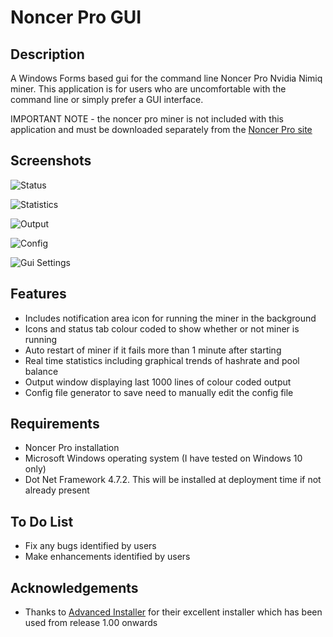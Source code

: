# Noncer Pro GUI

## Description

A Windows Forms based gui for the command line Noncer Pro  Nvidia Nimiq miner.
This application is for users who are uncomfortable with the command line or simply prefer a GUI interface.

IMPORTANT NOTE - the noncer pro miner is not included with this application and must be downloaded separately from the [Noncer Pro site](https://www.noncer.pro/)

## Screenshots

![Status](https://github.com/Starglancer/NoncerProGUI/assets/124823644/fd01c91e-f9d5-4728-907e-98a691822ced)

![Statistics](https://github.com/Starglancer/NoncerProGUI/assets/124823644/07670799-0525-4c16-9d7a-c6f48f4dd30d)

![Output](https://github.com/Starglancer/NoncerProGUI/assets/124823644/0fc16d1e-5e02-4c7b-899a-eec95da8d7a4)

![Config](https://github.com/Starglancer/NoncerProGUI/assets/124823644/a4e2b697-8ae2-4468-bed7-1b5c1de0749d)

![Gui Settings](https://github.com/Starglancer/NoncerProGUI/assets/124823644/8efccee1-b4c8-4cf7-8581-fe2a1108b062)

## Features

 - Includes notification area icon for running the miner in the background
 - Icons and status tab colour coded to show whether or not miner is running
 - Auto restart of miner if it fails more than 1 minute after starting
 - Real time statistics including graphical trends of hashrate and pool balance
 - Output window displaying last 1000 lines of colour coded output
 - Config file generator to save need to manually edit the config file
 
## Requirements

- Noncer Pro installation
 - Microsoft Windows operating system (I have tested on Windows 10 only)
 - Dot Net Framework 4.7.2. This will be installed at deployment time if not already present
 
## To Do List

- Fix any bugs identified by users
- Make enhancements identified by users
 
## Acknowledgements

- Thanks to [Advanced Installer](https://www.advancedinstaller.com/) for their excellent installer which has been used from release 1.00 onwards
